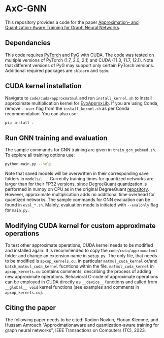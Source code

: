 # AxC-GNN
This repository provides a code for the paper [Approximation- and Quantization-Aware Training for Graph Neural Networks](https://www.researchgate.net/publication/373697376_Approximation-Aware_and_Quantization-Aware_Training_for_Graph_Neural_Networks).

## Dependancies
This code requires [PyTorch](https://pytorch.org/) and [PyG](https://pyg.org/) with CUDA. The code was tested on multiple versions of PyTorch (1.7, 2.0, 2.1) and CUDA (11.3, 11.7, 12.1). Note that different versions of PyG may support only certain PyTorch versions. Additional required packages are `sklearn` and `tqdm`.

## CUDA kernel installation
Navigate to `code/cuda/approxmatmul` and run `install_kernel.sh` to install approximate multiplication kernel for [EvoApproxLib](https://ehw.fit.vutbr.cz/evoapproxlib/?folder=multiplers/8x8_signed). If you are using Conda, remove `--user` flag from the `install_kernel.sh` as per Conda recommendation. You can also use:
```bash
pip install .
```
## Run GNN training and evaluation
The sample commands for GNN training are given in `train_gcn_pubmed.sh`. To explore all training options use:
```bash
python main.py --help
```
Note that saved models will be overwritten in their corresponding save folders in `models/...`. Currently training times for quantized networks are larger than for their FP32 versions, since DegreeQuant quantization is performed in numpy on CPU as in the original DegreeQuant [repository](https://github.com/camlsys/degree-quant). However, approximate multiplication adds no additional time overhead for quantized networks.
The sample commands for GNN evaluation can be found in `eval_*.sh`. Mainly, evaluation mode is initiated with `--evalonly` flag for `main.py`.

## Modifying CUDA kernel for custom approximate operations
To test other approximate operations, CUDA kernel needs to be modified and installed again. It is recommended to copy the `code/cuda/approxmatmul` folder and change an extension name in `setup.py`. The only file, that needs to be modified is `apxop_kernels.cu`, in particular `matmul_cuda_kernel` or/and `batch_matmul_cuda_kernel` fucntions within the file. `matmul_cuda_kernel` in `apxop_kernels.cu` contains comments, describing the process of adding new approximate operations. Behavioral C-code of approximate operations can be employed in CUDA directly as `__device__` functions and called from `__global__ void` kernel functions (see examples and comments in `apxop_kernels.cu`).

## Citing the paper
The following paper needs to be cited: 
Rodion Novkin, Florian Klemme, and Hussam Amrouch "Approximationaware and quantization-aware training for graph neural networks", IEEE Transactions on Computers (TC), 2023.
